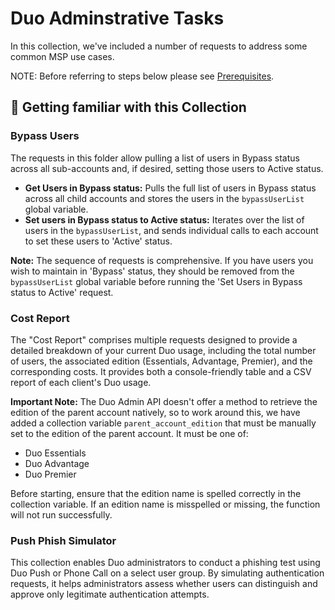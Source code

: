 # Duo Adminstrative Tasks

In this collection, we've included a number of requests to address some common MSP use cases.

NOTE: Before referring to steps below please see [Prerequisites](https://github.com/it-jonjon/Duo-API-Playground/blob/main/README.md#prerequisites).

## 🚀 Getting familiar with this Collection

### Bypass Users

The requests in this folder allow pulling a list of users in Bypass status across all sub-accounts and, if desired, setting those users to Active status.

- **Get Users in Bypass status:** Pulls the full list of users in Bypass status across all child accounts and stores the users in the `bypassUserList` global variable.
- **Set users in Bypass status to Active status:** Iterates over the list of users in the `bypassUserList`, and sends individual calls to each account to set these users to 'Active' status.

**Note:** The sequence of requests is comprehensive. If you have users you wish to maintain in 'Bypass' status, they should be removed from the `bypassUserList` global variable before running the 'Set Users in Bypass status to Active' request.

### Cost Report

The "Cost Report" comprises multiple requests designed to provide a detailed breakdown of your current Duo usage, including the total number of users, the associated edition (Essentials, Advantage, Premier), and the corresponding costs. It provides both a console-friendly table and a CSV report of each client's Duo usage.

**Important Note:** The Duo Admin API doesn't offer a method to retrieve the edition of the parent account natively, so to work around this, we have added a collection variable `parent_account_edition` that must be manually set to the edition of the parent account. It must be one of:

- Duo Essentials
- Duo Advantage
- Duo Premier

Before starting, ensure that the edition name is spelled correctly in the collection variable. If an edition name is misspelled or missing, the function will not run successfully.

### Push Phish Simulator

This collection enables Duo administrators to conduct a phishing test using Duo Push or Phone Call on a select user group. By simulating authentication requests, it helps administrators assess whether users can distinguish and approve only legitimate authentication attempts.
